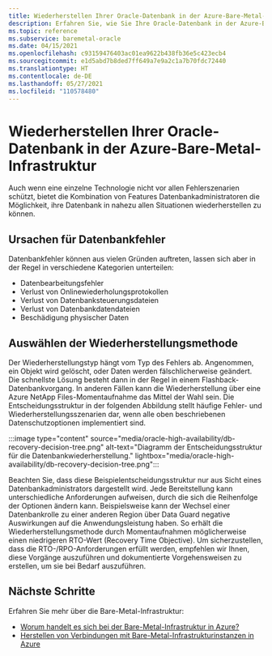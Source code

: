 ```yaml
---
title: Wiederherstellen Ihrer Oracle-Datenbank in der Azure-Bare-Metal-Infrastruktur
description: Erfahren Sie, wie Sie Ihre Oracle-Datenbank in der Azure-Bare-Metal-Infrastruktur wiederherstellen können.
ms.topic: reference
ms.subservice: baremetal-oracle
ms.date: 04/15/2021
ms.openlocfilehash: c93159476403ac01ea9622b438fb36e5c423ecb4
ms.sourcegitcommit: e1d5abd7b8ded7ff649a7e9a2c1a7b70fdc72440
ms.translationtype: HT
ms.contentlocale: de-DE
ms.lasthandoff: 05/27/2021
ms.locfileid: "110578480"
---
```

# <a name="recover-your-oracle-database-on-azure-baremetal-infrastructure"></a>Wiederherstellen Ihrer Oracle-Datenbank in der Azure-Bare-Metal-Infrastruktur

Auch wenn eine einzelne Technologie nicht vor allen Fehlerszenarien schützt, bietet die Kombination von Features Datenbankadministratoren die Möglichkeit, ihre Datenbank in nahezu allen Situationen wiederherstellen zu können.

## <a name="causes-of-database-failure"></a>Ursachen für Datenbankfehler

Datenbankfehler können aus vielen Gründen auftreten, lassen sich aber in der Regel in verschiedene Kategorien unterteilen:

- Datenbearbeitungsfehler
- Verlust von Onlinewiederholungsprotokollen
- Verlust von Datenbanksteuerungsdateien
- Verlust von Datenbankdatendateien
- Beschädigung physischer Daten

## <a name="choose-your-method-of-recovery"></a>Auswählen der Wiederherstellungsmethode

Der Wiederherstellungstyp hängt vom Typ des Fehlers ab. Angenommen, ein Objekt wird gelöscht, oder Daten werden fälschlicherweise geändert. Die schnellste Lösung besteht dann in der Regel in einem Flashback-Datenbankvorgang. In anderen Fällen kann die Wiederherstellung über eine Azure NetApp Files-Momentaufnahme das Mittel der Wahl sein. Die Entscheidungsstruktur in der folgenden Abbildung stellt häufige Fehler- und Wiederherstellungsszenarien dar, wenn alle oben beschriebenen Datenschutzoptionen implementiert sind.

:::image type="content" source="media/oracle-high-availability/db-recovery-decision-tree.png" alt-text="Diagramm der Entscheidungsstruktur für die Datenbankwiederherstellung." lightbox="media/oracle-high-availability/db-recovery-decision-tree.png":::

Beachten Sie, dass diese Beispielentscheidungsstruktur nur aus Sicht eines Datenbankadministrators dargestellt wird. Jede Bereitstellung kann unterschiedliche Anforderungen aufweisen, durch die sich die Reihenfolge der Optionen ändern kann. Beispielsweise kann der Wechsel einer Datenbankrolle zu einer anderen Region über Data Guard negative Auswirkungen auf die Anwendungsleistung haben. So erhält die Wiederherstellungsmethode durch Momentaufnahmen möglicherweise einen niedrigeren RTO-Wert (Recovery Time Objective). Um sicherzustellen, dass die RTO-/RPO-Anforderungen erfüllt werden, empfehlen wir Ihnen, diese Vorgänge auszuführen und dokumentierte Vorgehensweisen zu erstellen, um sie bei Bedarf auszuführen.

## <a name="next-steps"></a>Nächste Schritte

Erfahren Sie mehr über die Bare-Metal-Infrastruktur:

- [Worum handelt es sich bei der Bare-Metal-Infrastruktur in Azure?](../../concepts-baremetal-infrastructure-overview.md)
- [Herstellen von Verbindungen mit Bare-Metal-Infrastrukturinstanzen in Azure](../../connect-baremetal-infrastructure.md)
